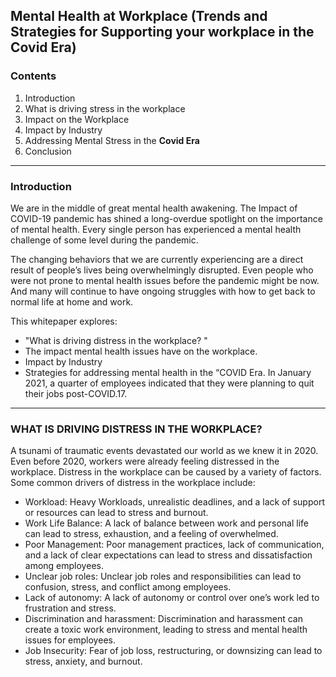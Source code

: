 ## Mental Health at Workplace (Trends and Strategies for Supporting your workplace in the Covid Era)
### Contents
  1. Introduction
  2. What is driving stress in the workplace 
  3. Impact on the Workplace 
  4. Impact by Industry 
  5. Addressing Mental Stress in the **Covid Era** 
  6. Conclusion 
 ____________________________________________________________________________________________________________________________________________________________________
### Introduction
We are in the middle of great mental health awakening. The Impact of COVID-19 pandemic has shined a long-overdue spotlight on the importance of mental health. Every single person has experienced a mental health challenge of some level during the pandemic.

The changing behaviors that we are currently experiencing are a direct result of people’s lives being overwhelmingly disrupted. Even people who were not prone to mental health issues before the pandemic might be now. And many will continue to have ongoing struggles with how to get back to normal life at home and work. 

This whitepaper explores: 
- "What is driving distress in the workplace? " 
- The impact mental health issues have on the workplace. 
- Impact by Industry
- Strategies for addressing mental health in the “COVID Era.
In January 2021, a quarter of employees indicated that they were planning to quit their jobs post-COVID.17.
______________________________________________________________________________________________________________________________________________________________________
### WHAT IS DRIVING DISTRESS IN THE WORKPLACE?
A tsunami of traumatic events devastated our world as we knew it in 2020. Even before 2020, workers were already feeling distressed in the workplace. Distress in the workplace can be caused by a variety of factors. Some common drivers of distress in the workplace include: 
- Workload: Heavy Workloads, unrealistic deadlines, and a lack of support or resources can lead to stress and burnout.
- Work Life Balance: A lack of balance between work and personal life can lead to stress, exhaustion, and a feeling of overwhelmed.
- Poor Management: Poor management practices, lack of communication, and a lack of clear expectations can lead to stress and dissatisfaction among employees.
- Unclear job roles: Unclear job roles and responsibilities can lead to confusion, stress, and conflict among employees.
- Lack of autonomy: A lack of autonomy or control over one’s work led to frustration and stress.
- Discrimination and harassment: Discrimination and harassment can create a toxic work environment, leading to stress and mental health issues for employees.
- Job Insecurity: Fear of job loss, restructuring, or downsizing can lead to stress, anxiety, and burnout.
